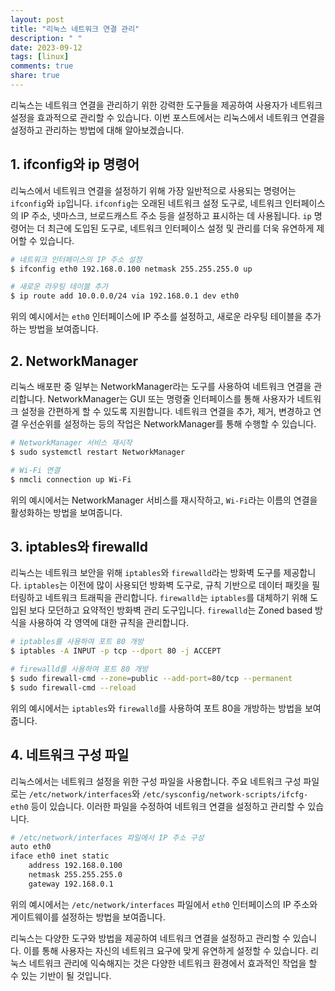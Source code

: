 ```yaml
---
layout: post
title: "리눅스 네트워크 연결 관리"
description: " "
date: 2023-09-12
tags: [linux]
comments: true
share: true
---
```


리눅스는 네트워크 연결을 관리하기 위한 강력한 도구들을 제공하여 사용자가 네트워크 설정을 효과적으로 관리할 수 있습니다. 이번 포스트에서는 리눅스에서 네트워크 연결을 설정하고 관리하는 방법에 대해 알아보겠습니다.

## 1. ifconfig와 ip 명령어

리눅스에서 네트워크 연결을 설정하기 위해 가장 일반적으로 사용되는 명령어는 `ifconfig`와 `ip`입니다. `ifconfig`는 오래된 네트워크 설정 도구로, 네트워크 인터페이스의 IP 주소, 넷마스크, 브로드캐스트 주소 등을 설정하고 표시하는 데 사용됩니다. `ip` 명령어는 더 최근에 도입된 도구로, 네트워크 인터페이스 설정 및 관리를 더욱 유연하게 제어할 수 있습니다.

```bash
# 네트워크 인터페이스의 IP 주소 설정
$ ifconfig eth0 192.168.0.100 netmask 255.255.255.0 up

# 새로운 라우팅 테이블 추가
$ ip route add 10.0.0.0/24 via 192.168.0.1 dev eth0
```

위의 예시에서는 `eth0` 인터페이스에 IP 주소를 설정하고, 새로운 라우팅 테이블을 추가하는 방법을 보여줍니다.

## 2. NetworkManager

리눅스 배포판 중 일부는 NetworkManager라는 도구를 사용하여 네트워크 연결을 관리합니다. NetworkManager는 GUI 또는 명령줄 인터페이스를 통해 사용자가 네트워크 설정을 간편하게 할 수 있도록 지원합니다. 네트워크 연결을 추가, 제거, 변경하고 연결 우선순위를 설정하는 등의 작업은 NetworkManager를 통해 수행할 수 있습니다.

```bash
# NetworkManager 서비스 재시작
$ sudo systemctl restart NetworkManager

# Wi-Fi 연결
$ nmcli connection up Wi-Fi
```

위의 예시에서는 NetworkManager 서비스를 재시작하고, `Wi-Fi`라는 이름의 연결을 활성화하는 방법을 보여줍니다.

## 3. iptables와 firewalld

리눅스는 네트워크 보안을 위해 `iptables`와 `firewalld`라는 방화벽 도구를 제공합니다. `iptables`는 이전에 많이 사용되던 방화벽 도구로, 규칙 기반으로 데이터 패킷을 필터링하고 네트워크 트래픽을 관리합니다. `firewalld`는 `iptables`를 대체하기 위해 도입된 보다 모던하고 요약적인 방화벽 관리 도구입니다. `firewalld`는 Zoned based 방식을 사용하여 각 영역에 대한 규칙을 관리합니다.

```bash
# iptables를 사용하여 포트 80 개방
$ iptables -A INPUT -p tcp --dport 80 -j ACCEPT

# firewalld를 사용하여 포트 80 개방
$ sudo firewall-cmd --zone=public --add-port=80/tcp --permanent
$ sudo firewall-cmd --reload
```

위의 예시에서는 `iptables`와 `firewalld`를 사용하여 포트 80을 개방하는 방법을 보여줍니다.

## 4. 네트워크 구성 파일

리눅스에서는 네트워크 설정을 위한 구성 파일을 사용합니다. 주요 네트워크 구성 파일로는 `/etc/network/interfaces`와 `/etc/sysconfig/network-scripts/ifcfg-eth0` 등이 있습니다. 이러한 파일을 수정하여 네트워크 연결을 설정하고 관리할 수 있습니다.

```bash
# /etc/network/interfaces 파일에서 IP 주소 구성
auto eth0
iface eth0 inet static
    address 192.168.0.100
    netmask 255.255.255.0
    gateway 192.168.0.1
```

위의 예시에서는 `/etc/network/interfaces` 파일에서 `eth0` 인터페이스의 IP 주소와 게이트웨이를 설정하는 방법을 보여줍니다.

리눅스는 다양한 도구와 방법을 제공하여 네트워크 연결을 설정하고 관리할 수 있습니다. 이를 통해 사용자는 자신의 네트워크 요구에 맞게 유연하게 설정할 수 있습니다. 리눅스 네트워크 관리에 익숙해지는 것은 다양한 네트워크 환경에서 효과적인 작업을 할 수 있는 기반이 될 것입니다.